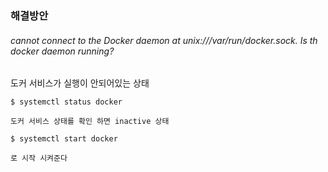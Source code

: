 ### 해결방안

###### cannot connect to the Docker daemon at unix:///var/run/docker.sock. Is th docker daemon running?

도커 서비스가 실행이 안되어있는 상태

```linux
$ systemctl status docker 

도커 서비스 상태를 확인 하면 inactive 상태

$ systemctl start docker 

로 시작 시켜준다
```